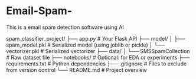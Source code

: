 # Email-Spam-
This is a email spam detection software using AI


spam_classifier_project/
├── app.py                     # Your Flask API
├── model/
│   ├── spam_model.pkl         # Serialized model (using joblib or pickle)
│   └── vectorizer.pkl         # Serialized vectorizer
├── data/
│   └── SMSSpamCollection      # Raw dataset file
├── notebooks/                 # Optional: for EDA or experiments
├── requirements.txt           # Python dependencies
├── .gitignore                 # Files to exclude from version control
└── README.md                  # Project overview
